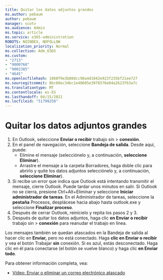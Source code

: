 ```yaml
---
title: Quitar los datos adjuntos grandes
ms.author: pebaum
author: pebaum
manager: scotv
ms.audience: Admin
ms.topic: article
ms.service: o365-administration
ROBOTS: NOINDEX, NOFOLLOW
localization_priority: Normal
ms.collection: Adm_O365
ms.custom:
- "2713"
- "9000768"
- "9002385"
- "4645"
ms.openlocfilehash: 1068f9e3b88dcc98a4d1042e923f235bf21ee727
ms.sourcegitcommit: 8bc60ec34bc1e40685e3976576e04a2623f63a7c
ms.translationtype: MT
ms.contentlocale: es-ES
ms.lasthandoff: 04/15/2021
ms.locfileid: "51799250"
---
```

# <a name="remove-the-large-attachment"></a>Quitar los datos adjuntos grandes

1. En Outlook, seleccione **Enviar o recibir** trabajo sin  >  **conexión**. 
2. En el panel de navegación, seleccione **Bandeja de salida**. Desde aquí, puede: 
    - Elimine el mensaje (selecciónelo y, a continuación, **seleccione Eliminar**).
    - Arrastre el mensaje a la carpeta Borradores, haga doble clic para abrirlo y quite los datos adjuntos selecciónelo y, a continuación, **seleccione Eliminar**).
3. Si recibe un error que indica que Outlook está intentando transmitir el mensaje, cierre Outlook. Puede tardar unos minutos en salir. Si Outlook no se cierra, presione Ctrl+Alt+Eliminar y seleccione **Iniciar administrador de tareas**. En el Administrador de tareas, seleccione la **pestaña** Procesos, desplácese hacia abajo hasta outlook.exe y seleccione **Finalizar proceso**.
4. Después de cerrar Outlook, reinícielo y repita los pasos 2 y 3. 
5. Después de quitar los datos adjuntos, haga clic **en Enviar o recibir** trabajo sin  >  **conexión** para reanudar el trabajo en línea. 

Los mensajes también se quedan atascados en la Bandeja de salida al hacer clic en **Enviar,** pero no está conectado. Haga **clic en Enviar o recibir** y vea el botón Trabajar **sin** conexión. Si es azul, estás desconectado. Haga clic en él para conectarse (el botón se vuelve blanco) y haga clic **en Enviar todo**.
 
 Para obtener información completa, vea:
- [Vídeo: Enviar o eliminar un correo electrónico atascado](https://support.office.com/article/Video-Send-or-delete-an-email-stuck-in-your-outbox-26d5d34a-4e5f-444a-a9e8-44db04a94dec) 